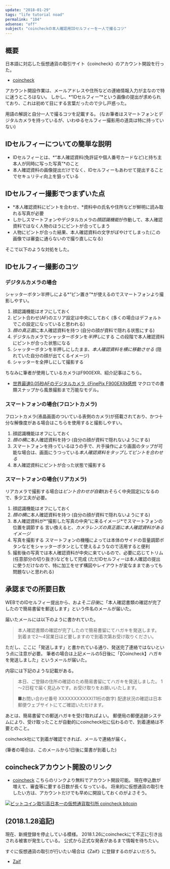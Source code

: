 ```yaml
---
update: "2018-01-29"
tags: "life tutorial noad"
permalink: "104"
adsense: "off"
subject: "coincheckの本人確認用IDセルフィーを一人で撮るコツ"
---
```


## 概要

日本語に対応した仮想通貨の取引サイト《coincheck》のアカウント開設を行った。

- [coincheck](https://coincheck.com/?c=s2x4dc4n8Ms)

アカウント開設作業は、メールアドレスや住所などの連絡情報入力が主なので特に迷うところはない。
しかし、*“IDセルフィー”*という画像の提出が求められており、これは初めて目にする言葉だったので少し戸惑った。

用語の解説と自分一人で撮るコツを記載する。
(なお筆者はスマートフォンとデジタルカメラを持っているが、いわゆるセルフィー撮影用の道具は特に持っていない)

## IDセルフィーについての簡単な説明

- IDセルフィーとは、*“本人確認資料(免許証や個人番号カードなど)と持ち主本人が同時に写った写真”*のこと
- 本人確認資料の画像提出だけでなく、IDセルフィーもあわせて提出することでセキュリティ向上を狙っている

## IDセルフィー撮影でつまずいた点

- *本人確認資料にピントを合わせ、*資料中の氏名や住所などが鮮明に読み取れる写真が必要
- しかしスマートフォンやデジタルカメラの*顔認識機能*が作動して、本人確認資料ではなく人物のほうにピントが合ってしまう
- 人物にピントが合った結果、本人確認資料の文字がぼやけてしまった(この画像では審査に通らないので撮り直しになる)

そこで以下のような対処をした。

## IDセルフィー撮影のコツ

### デジタルカメラの場合

シャッターボタン半押しによる*“ピン置き”*が使えるのでスマートフォンより撮影しやすい。

1. 顔認識機能はオフにしておく
2. ピント合わせ(AF)のエリア設定は中央にしておく
  (多くの場合はデフォルトでこの設定になっていると思われる)
3. *顔の真正面*に本人確認資料を持つ
  (自分の顔が資料で隠れる状態にする)
4. デジタルカメラでシャッターボタンを*半押し*にする
  この段階で本人確認資料にピントが合った状態になる
5. シャッターボタンを半押しにしたまま、*本人確認資料を横に移動させる*
  (隠れていた自分の顔が出てくるイメージ)
6. シャッターを全押しにして撮影する

ちなみに筆者が使用しているカメラはF900EXR、紹介記事はこちら。

- [世界最速0.05秒AFのデジタルカメラ《FinePix F900EXR》感想](73)
  マクロでの書類スナップから風景撮影まで万能なモデル。

### スマートフォンの場合(フロントカメラ)

フロントカメラ(液晶画面のついている表側のカメラ)が搭載されており、かつ十分な解像度がある場合はこちらを使用すると撮影しやすい。

1. 顔認識機能はオフにしておく
2. *顔の横*に本人確認資料を持つ
  (自分の顔が資料で隠れないようにする)
3. スマートフォンを持っているほうの手で、片手操作により画面のタップが可能な場合は、画面にうつっている*本人確認資料をタップしてピントを合わせる*
4. 本人確認資料にピントが合った状態で撮影する

### スマートフォンの場合(リアカメラ)

リアカメラで撮影する場合は*ピント合わせが自動*(おそらく中央固定)になるので、多少工夫が必要。

1. 顔認識機能はオフにしておく
2. *顔の横*に本人確認資料を持つ
  (自分の顔が資料で隠れないようにする)
3. 本人確認資料が*“撮影した写真の中央”に来るイメージ*でスマートフォンの位置を調節する
  言い換えると、*カメラレンズの真正面に本人確認資料があるイメージ*
4. 写真を撮影する
  スマートフォンの機種によっては本体のサイドの音量調節ボタンなどをシャッターボタンとして使えるようなので活用すると便利
5. 撮影後の写真では本人確認資料が中央に来ているので、必要に応じてトリム(任意部分の切り抜き)などをして完成
  (ただIDセルフィーは本人確認の提出に使うだけなので、特に加工をせず構図やレイアウトが変なままであっても問題ないと思われる)

## 承認までの所要日数

WEBでのIDセルフィー提出から、およそ*二日後*に「本人確認書類の確認が完了したので簡易書留を郵送します」という件名のメールが届いた。

届いたメールには以下のように書かれていた。

> 本人確認書類の確認が完了したので簡易書留にてハガキを発送します。
> 到着まで2～4営業日ほど要しますので到着次第お受け取りください。

ただし、ここに「発送します」と書かれている通り、発送完了連絡ではないという点に注意が必要。
筆者の場合は上記メールの5日後に「【Coincheck】ハガキを発送しました」というメールが届いた。

内容には下記のような記載がある。

> 本日、ご登録の住所の確認のため簡易書留にてハガキを発送しました。
> 1～2日程で届く見込みです。お受け取りをお願いいたします。
> 
> ■お問い合わせ番号
> XXXXXXXXXXX(11桁の数字)
> 配達状況の確認は日本郵便ウェブサイトにてご確認いただけます。

あとは、簡易書留での郵送ハガキを受け取ればよい。
郵便局の郵便追跡システムにより、受け取ったことが自動的にcoincheck社に伝わるので、到着連絡は不要とのこと。

coincheck社にて到着が確認できれば、メールで連絡が届く。

(筆者の場合は、このメールから1日後に葉書が到着した)

## coincheckアカウント開設のリンク

- [coincheck](https://coincheck.com/?c=s2x4dc4n8Ms)
  こちらのリンクより無料でアカウント開設可能。
  現在申込数が増えて、審査等に要する日数が長くなっている。
  将来的に仮想通貨の取引をしたい方は、アカウントだけでも早めに開設しておくのがよさそう。

<a href="https://coincheck.com/?c=s2x4dc4n8Ms" target="_blank"><img src="https://coincheck.com/images/affiliates/05_cc_banner_250x250.png" alt="ビットコイン取引高日本一の仮想通貨取引所 coincheck bitcoin"></a>

## (2018.1.28追記)

現在、新規登録を停止している模様。
2018.1.26にcoincheckにて不正に引き出される被害が発生している。
公式から正式な発表があるまで情報を待ちたい。

すぐに仮想通貨の取引が行いたい場合は《Zaif》に登録するのがよいだろう。

- <a href="https://zaif.jp?ac=zh3y9jmoov" rel="nofollow">Zaif</a>
